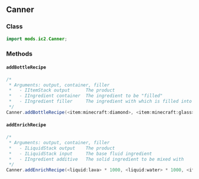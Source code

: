 ## Canner

### Class

```java
import mods.ic2.Canner;
```

### Methods

#### `addBottleRecipe`

```java
/*
 * Arguments: output, container, filler
 *   - IItemStack output      The product
 *   - IIngredient container  The ingredient to be "filled"
 *   - IIngredient filler     The ingredient with which is filled into the container
 */
Canner.addBottleRecipe(<item:minecraft:diamond>, <item:minecraft:glass>, <item:minecraft:dirt>);
```

#### `addEnrichRecipe`

```java
/*
 * Arguments: output, container, filler
 *   - ILiquidStack output    The product
 *   - ILiquidStack input     The base fluid ingredient
 *   - IIngredient additive   The solid ingredient to be mixed with
 */
Canner.addEnrichRecipe(<liquid:lava> * 1000, <liquid:water> * 1000, <item:minecraft:redstone>);
```